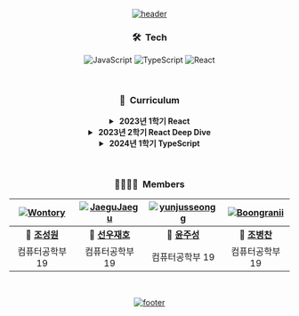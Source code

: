 <div align = "center">

[![header](https://capsule-render.vercel.app/api?type=waving&color=gradient&customColorList=12&animation=fadeIn&height=230&section=header&text=Re%+act&desc=경기대학교%20거북이%20학습그룹&fontSize=60&fontAlign=50&fontAlignY=33&descSize=20&descAlign=50&descAlignY=55)](https://github.com/KGU-REACT)

### 🛠︎&nbsp; Tech
![JavaScript](https://img.shields.io/badge/JavaScript-F7DF1E.svg?logo=JavaScript&logoColor=black&style=flat)
![TypeScript](https://img.shields.io/badge/TypeScript-3178C6.svg?logo=TypeScript&logoColor=white&style=flat)
![React](https://img.shields.io/badge/React-61DAFB.svg?logo=React&logoColor=black&style=flat)

&nbsp;

### 📝&nbsp; Curriculum

<details>
<summary><strong>&nbsp;2023년 1학기 React</strong></summary>

<!-- :black_square_button: :ballot_box_with_check: -->
||회차|모임 일시|학습내용|
|:---:|:---:|:---:|:---:|
|:ballot_box_with_check:|1회차|3월 22일|React의 작동 방식, 차세대 자바스크립트<br>(let과 const, 화살표 함수, 모듈, 클래스, 스프레드와 나머지 연산자, 구조분해할당, 배열함수)|
|:ballot_box_with_check:|2회차|3월 29일|React 프로젝트 생성하는 방법, JSX 소개,<br>사용자 지정 컴포넌트, Props를 통해 데이터를 전달하는 방법|
|:black_square_button:|3회차|4월 5일|과제물 및 퀴즈 수행, 컴포넌트 분할,<br>Children Props를 사용한 컴포지션, 양방향 바인딩, State 끌어올리기|
|:black_square_button:|4회차|4월 12일|과제물 및 퀴즈 수행, 데이터의 렌더링 목록,<br>State 저장 목록 사용, Key Props의 이해, 조건부 내용 출력|
|:black_square_button:|5회차|4월 26일|과제물 및 퀴즈 수행, 동적 인라인 스타일링,<br>CSS 클래스 설정 스타일링, Styled Components와 동적 Props, 미디어쿼리, CSS 모듈|
|:black_square_button:|6회차|5월 3일|과제물 및 퀴즈 수행, 리액트 오류 메시지 이해,<br>코드 흐름 및 경고 분석, 중단점(Breakpoint) 작업, 리액트 Developer Tools|
|:black_square_button:|7회차|5월 10일|과제물 및 퀴즈 수행, 검증 추가 및 로직 재설정,<br>Error Modal 제작, 오류 State 관리|
|:black_square_button:|8회차|5월 17일|과제물 및 퀴즈 수행, JSX 제한사항 및 해결 방법,<br>컴포넌트 Wrapper 제작, Fragment, Portals, Refs, 제어되는 컴포넌트와 제어되지 않는 컴포넌트|
</details>

<details>
<summary><strong>&nbsp;2023년 2학기 React Deep Dive</strong></summary>

<!-- :black_square_button: :ballot_box_with_check: -->
||회차|모임 일시|학습내용|
|:---:|:---:|:---:|:---:|
|:black_square_button:|1회차|MM월 DD일||
|:black_square_button:|2회차|MM월 DD일||
|:black_square_button:|3회차|MM월 DD일||
|:black_square_button:|4회차|MM월 DD일||
|:black_square_button:|5회차|MM월 DD일||
|:black_square_button:|6회차|MM월 DD일||
|:black_square_button:|7회차|MM월 DD일||
|:black_square_button:|8회차|MM월 DD일||
</details>

<details>
<summary><strong>&nbsp;2024년 1학기 TypeScript</strong></summary>

<!-- :black_square_button: :ballot_box_with_check: -->
||회차|모임 일시|학습내용|
|:---:|:---:|:---:|:---:|
|:black_square_button:|1회차|MM월 DD일||
|:black_square_button:|2회차|MM월 DD일||
|:black_square_button:|3회차|MM월 DD일||
|:black_square_button:|4회차|MM월 DD일||
|:black_square_button:|5회차|MM월 DD일||
|:black_square_button:|6회차|MM월 DD일||
|:black_square_button:|7회차|MM월 DD일||
|:black_square_button:|8회차|MM월 DD일||
</details>

&nbsp;

### 👨‍👩‍👧‍👦&nbsp; Members

|[![Wontory](https://avatars.githubusercontent.com/u/94912717)](http://github.com/wontory)|[![JaeguJaegu](https://avatars.githubusercontent.com/u/118053865)](http://github.com/SunwooJaeho)|[![yunjusseongg](https://avatars.githubusercontent.com/u/126853299)](http://github.com/yunjusseongg)|[![Boongranii](https://avatars.githubusercontent.com/u/102457140)](http://github.com/bbjbc)|
|:---:|:---:|:---:|:---:|
|**👑 [조성원](http://github.com/wontory)**|**💎 [선우재호](http://github.com/SunwooJaeho)**|**💎 [윤주성](http://github.com/yunjusseongg)**|**💎 [조병찬](http://github.com/bbjbc)**|
|컴퓨터공학부 19|컴퓨터공학부 19|컴퓨터공학부 19|컴퓨터공학부 19|

&nbsp;

[![footer](https://capsule-render.vercel.app/api?type=waving&color=gradient&customColorList=12&animation=fadeIn&section=footer)](https://github.com/KGU-REACT)

</div>
